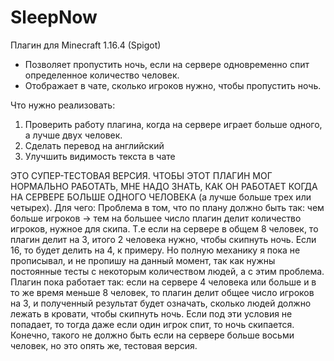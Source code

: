 # SleepNow
Плагин для Minecraft 1.16.4 (Spigot)
- Позволяет пропустить ночь, если на сервере одновременно спит определенное количество человек. 
- Отображает в чате, сколько игроков нужно, чтобы пропустить ночь.

Что нужно реализовать:
1. Проверить работу плагина, когда на сервере играет больше одного, а лучше двух человек.
2. Сделать перевод на английский
3. Улучшить видимость текста в чате

ЭТО СУПЕР-ТЕСТОВАЯ ВЕРСИЯ.
ЧТОБЫ ЭТОТ ПЛАГИН МОГ НОРМАЛЬНО РАБОТАТЬ, МНЕ НАДО ЗНАТЬ, КАК ОН РАБОТАЕТ КОГДА НА СЕРВЕРЕ БОЛЬШЕ ОДНОГО ЧЕЛОВЕКА (а лучше больше трех или четырех).
Для чего:
Проблема в том, что по плану должно быть так: чем больше игроков -> тем на большее число плагин делит количество игроков, нужное для скипа. Т.е если на сервере в общем 8 человек, то плагин делит на 3, итого 2 человека нужно, чтобы скипнуть ночь. Если 16, то будет делить на 4, к примеру. 
Но полную механику я пока не прописывал, и не пропишу на данный момент, так как нужны постоянные тесты с некоторым количеством людей, а с этим проблема. 
Плагин пока работает так: если на сервере 4 человека или больше и в то же время меньше 8 человек, то плагин делит общее число игроков на 3, и полученный результат будет означать, сколько людей должно лежать в кровати, чтобы скипнуть ночь. Если под эти условия не попадает, то тогда даже если один игрок спит, то ночь скипается. Конечно, такого не должно быть если на сервере больше восьми человек, но это опять же, тестовая версия.
